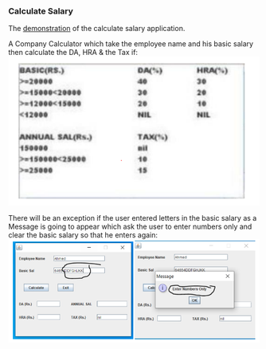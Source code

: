 ### Calculate Salary

The [demonstration](https://youtu.be/oSOV2TNBLG0) of the calculate salary application.

A Company Calculator which take the employee name and his basic salary then calculate the DA, HRA & the Tax if:
![1](screenshots/1.PNG)

There will be an exception if the user entered letters in the basic salary as a Message is going to appear which ask the user to enter numbers only and clear the basic salary so that he enters again:
![2](screenshots/2.PNG)
